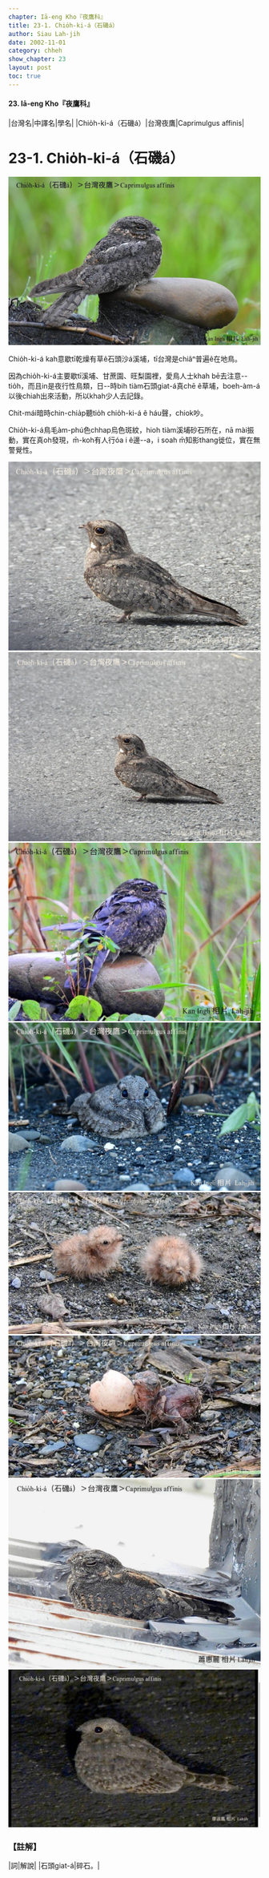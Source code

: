 ```yaml
---
chapter: Iā-eng Kho『夜鷹科』
title: 23-1. Chio̍h-ki-á（石磯á）
author: Siau Lah-jih
date: 2002-11-01
category: chheh
show_chapter: 23
layout: post
toc: true
---
```


#### 23. Iā-eng Kho『夜鷹科』


|台灣名|中譯名|學名|
|Chio̍h-ki-á（石磯á）|台灣夜鷹|Caprimulgus affinis|


# 23-1. Chio̍h-ki-á（石磯á）

![](../too5/23/23-1-1.Chio̍h-ki-á.jpg)


Chio̍h-ki-á kah意歇tī乾燥有草ê石頭沙á溪埔，tī台灣是chiâⁿ普遍ê在地鳥。

因為chio̍h-ki-á主要歇tī溪埔、甘蔗園、旺梨園裡，愛鳥人士khah bē去注意--tio̍h，而且in是夜行性鳥類，日--時bih tiàm石頭giat-á真chē ê草埔，boeh-àm-á以後chiah出來活動，所以khah少人去記錄。

Chit-mái暗時chin-chia̍p聽tio̍h chio̍h-ki-á ê háu聲，chiok吵。

Chio̍h-ki-á鳥毛àm-phú色chhap烏色斑紋，hioh tiàm溪埔砂石所在，nā mài振動，實在真oh發現，m̄-koh有人行óa i ê邊--a，i soah m̄知影thang徙位，實在無警覺性。



![](../too5/23/23-1-9.Chio̍h-ki-á.jpg)
![](../too5/23/23-1-8.Chio̍h-ki-á.jpg)
![](../too5/23/23-1-2.Chio̍h-ki-á.jpg)
![](../too5/23/23-1-3.Chio̍h-ki-á.jpg)
![](../too5/23/23-1-4.Chio̍h-ki-á.jpg)
![](../too5/23/23-1-5.Chio̍h-ki-á.jpg)
![](../too5/23/23-1-6.Chio̍h-ki-á.jpg)
![](../too5/23/23-1-7.Chio̍h-ki-á.jpg)




### 【註解】

|詞|解說|
|石頭giat-á|碎石。|

